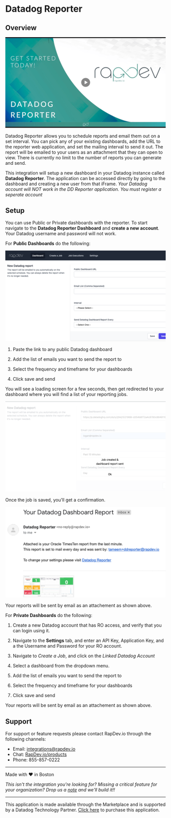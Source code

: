 # Datadog Reporter

## Overview

[![Reporter Introduction](images/video.png)](https://www.youtube.com/watch?v=GK5cGDUr1CA)

Datadog Reporter allows you to schedule reports and email them out on a set interval. You can pick any of your existing dashboards, add the URL to the reporter web application, and set the mailing interval to send it out. The report will be emailed to your users as an attachment that they can open to view.  There is currently no limit to the number of reports you can generate and send.

This integration will setup a new dashboard in your Datadog instance called **Datadog Reporter**.  The application can be accessed directly by going to the dashboard and creating a new user from that iFrame.  *Your Datadog account will NOT work in the DD Reporter application.  You must register a seperate account*

## Setup
You can use Public or Private dashboards with the reporter.  To start navigate to the **Datadog Reporter Dashboard** and **create a new account**. Your Datadog username and password will not work.  

For **Public Dashboards** do the following:

![Screenshot1](images/1.png)

1. Paste the link to any public Datadog dashboard

2. Add the list of emails you want to send the report to

3. Select the frequency and timeframe for your dashboards

4. Click save and send

You will see a loading screen for a few seconds, then get redirected to your dashboard where you will find a list of your reporting jobs.

![Screenshot1](images/2.png)

Once the job is saved, you'll get a confirmation.

![Screenshot1](images/3.png)

Your reports will be sent by email as an attachement as shown above.

For **Private Dashboards** do the following:

1. Create a new Datadog account that has RO access, and verify that you can login using it.

2. Navigate to the **Settings** tab, and enter an API Key, Application Key, and a the Username and Password for your RO account.

3. Navigate to *Create a Job*, and click on the *Linked Datadog Account*

4. Select a dashboard from the dropdown menu.

5. Add the list of emails you want to send the report to

6. Select the frequency and timeframe for your dashboards

7. Click save and send

Your reports will be sent by email as an attachement as shown above.

## Support

For support or feature requests please contact RapDev.io through the following channels: 

 - Email: integrations@rapdev.io 
 - Chat: [RapDev.io/products](https://rapdev.io/products)
 - Phone: 855-857-0222 
 
---
 Made with ❤️ in Boston

*This isn't the integration you're looking for? Missing a critical feature for your organization? Drop us a [note](mailto:integrations@rapdev.io) and we'll build it!!*

---
 This application is made available through the Marketplace and is supported by a Datadog Technology Partner. [Click here](https://app.datadoghq.com/marketplace/app/rapdev-reporter/pricing) to purchase this application.

